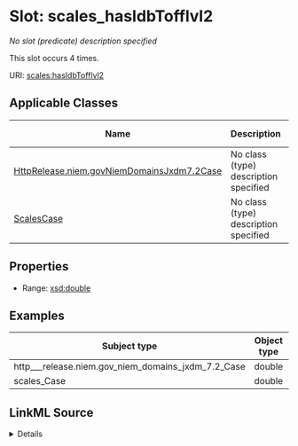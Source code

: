 

# Slot: scales_hasIdbTofflvl2


_No slot (predicate) description specified_






This slot occurs 4 times.


URI: [scales:hasIdbTofflvl2](http://schemas.scales-okn.org/rdf/scales#hasIdbTofflvl2)



<!-- no inheritance hierarchy -->





## Applicable Classes

| Name | Description | Modifies Slot |
| --- | --- | --- |
| [HttpRelease.niem.govNiemDomainsJxdm7.2Case](../classes/HttpRelease.niem.govNiemDomainsJxdm7.2Case.md) | No class (type) description specified |  yes  |
| [ScalesCase](../classes/ScalesCase.md) | No class (type) description specified |  yes  |







## Properties

* Range: [xsd:double](http://www.w3.org/2001/XMLSchema#double)






## Examples

| Subject type | Object type | Example subject | Example object | Occurrences |
| --- | --- | --- | --- | --- |
| http___release.niem.gov_niem_domains_jxdm_7.2_Case | double | scales:/CaseCriminal | -8.0 | 4 |
| scales_Case | double | scales:/CaseCriminal | -8.0 | 4 |




## LinkML Source

<details>

```yaml
name: scales_hasIdbTofflvl2
annotations:
  count:
    tag: count
    value: 4
description: No slot (predicate) description specified
examples:
- object:
    example_object: '-8.0'
    example_object_type: double
    example_predicate: scales:hasIdbTofflvl2
    example_subject: scales:/CaseCriminal
    example_subject_type: http___release.niem.gov_niem_domains_jxdm_7.2_Case
- object:
    example_object: '-8.0'
    example_object_type: double
    example_predicate: scales:hasIdbTofflvl2
    example_subject: scales:/CaseCriminal
    example_subject_type: scales_Case
from_schema: scales-kg
rank: 1000
slot_uri: scales:hasIdbTofflvl2
alias: scales_hasIdbTofflvl2
domain_of:
- http___release.niem.gov_niem_domains_jxdm_7.2_Case
- scales_Case
range: double

```
</details>